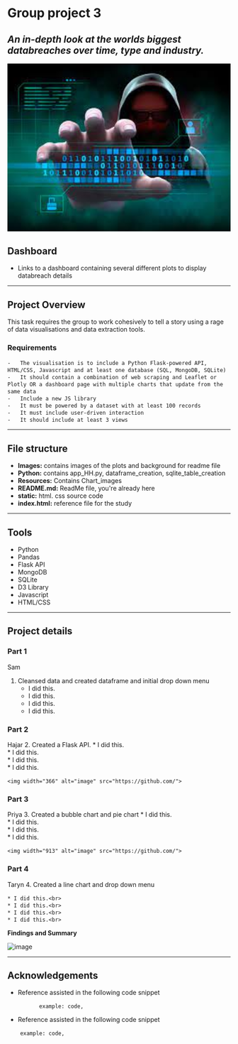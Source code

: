 # Group project 3
## <i>An in-depth look at the worlds biggest databreaches over time, type and industry.</i>

<img width="1440" alt="databreach_image" src="https://github.com/PianoPalf/group-project-3/blob/c810670637adb46ae56fe4682050bddcc366ff5b/Images/download.png">

## Dashboard
* Links to a dashboard containing several different plots to display databreach details
 


*** 
## Project Overview
 This task requires the group to work cohesively to tell a story using a rage of data visualisations and data extraction tools.

### Requirements
    -   The visualisation is to include a Python Flask-powered API, HTML/CSS, Javascript and at least one database (SQL, MongoDB, SQLite)
    -   It should contain a combination of web scraping and Leaflet or Plotly OR a dashboard page with multiple charts that update from the same data
    -   Include a new JS library
    -   It must be powered by a dataset with at least 100 records
    -   It must include user-driven interaction
    -   It should include at least 3 views
***
## File structure
- __Images:__ contains images of the plots and background for readme file
- __Python:__ contains app_HH.py, dataframe_creation, sqlite_table_creation
- __Resources:__ Contains Chart_images
- __README.md:__ ReadMe file, you're already here
- __static:__ html. css source code
- __index.html:__ reference file for the study
***
## Tools
- Python
- Pandas
- Flask API
- MongoDB
- SQLite
- D3 Library
- Javascript
- HTML/CSS
***
## Project details

### Part 1 
Sam
1. Cleansed data and created dataframe and initial drop down menu
    * I did this.<br>
    * I did this.<br>
    * I did this.<br>
    * I did this.<br>
### Part 2
Hajar
 2. Created a Flask API.
    * I did this.<br>
    * I did this.<br>
    * I did this.<br>
    * I did this.<br>
    
    <img width="366" alt="image" src="https://github.com/">

### Part 3
Priya
 3. Created a bubble chart and pie chart
    * I did this.<br>
    * I did this.<br>
    * I did this.<br>
    * I did this.<br>
    
    <img width="913" alt="image" src="https://github.com/">

### Part 4
Taryn
4. Created a line chart and drop down menu

    * I did this.<br>
    * I did this.<br>
    * I did this.<br>
    * I did this.<br>


  __Findings and Summary__

 
 <img width="321" alt="image" src="https://github.com/">
 

***
## Acknowledgements
- Reference assisted in the following code snippet
```
          example: code,
```

- Reference assisted in the following code snippet
```
    example: code,
```